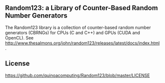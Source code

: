 ## Random123: a Library of Counter-Based Random Number Generators

The Random123 library is a collection of counter-based random number generators
(CBRNGs) for CPUs (C and C++) and GPUs (CUDA and OpenCL). See
http://www.thesalmons.org/john/random123/releases/latest/docs/index.html.

## License
https://github.com/quinoacomputing/Random123/blob/master/LICENSE
